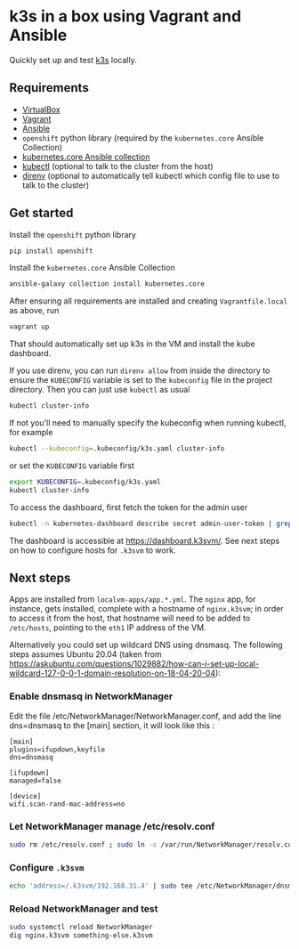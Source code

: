 # k3s in a box using Vagrant and Ansible

Quickly set up and test [k3s](https://k3s.io/) locally.

## Requirements

  - [VirtualBox](https://www.virtualbox.org/wiki/Downloads)
  - [Vagrant](https://www.vagrantup.com/downloads)
  - [Ansible](https://docs.ansible.com/ansible/latest/installation_guide/intro_installation.html)
  - `openshift` python library (required by the `kubernetes.core` Ansible Collection)
  - [kubernetes.core Ansible collection](https://docs.ansible.com/ansible/latest/collections/kubernetes/core/k8s_module.html)
  - [kubectl](https://kubernetes.io/docs/tasks/tools/#kubectl) (optional to talk to the cluster from the host)
  - [direnv](https://direnv.net/docs/installation.html) (optional to automatically tell kubectl which config file to use to talk to the cluster)

## Get started

Install the `openshift` python library
```sh
pip install openshift
```

Install the `kubernetes.core` Ansible Collection
```sh
ansible-galaxy collection install kubernetes.core
```

After ensuring all requirements are installed and creating `Vagrantfile.local` as above, run
```sh
vagrant up
```
That should automatically set up k3s in the VM and install the kube dashboard.

If you use direnv, you can run `direnv allow` from inside the directory to ensure the `KUBECONFIG` variable is set to the `kubeconfig` file in the project directory. Then you can just use `kubectl` as usual
```sh
kubectl cluster-info
```

If not you'll need to manually specify the kubeconfig when running kubectl, for example
```sh
kubectl --kubeconfig=.kubeconfig/k3s.yaml cluster-info
```
or set the `KUBECONFIG` variable first
```sh
export KUBECONFIG=.kubeconfig/k3s.yaml
kubectl cluster-info
```

To access the dashboard, first fetch the token for the admin user
```sh
kubectl -n kubernetes-dashboard describe secret admin-user-token | grep '^token'
```

The dashboard is accessible at https://dashboard.k3svm/. See next steps on how to configure hosts for `.k3svm` to work.

## Next steps

Apps are installed from `localvm-apps/app.*.yml`. The `nginx` app, for instance, gets installed, complete with a hostname of `nginx.k3svm`; in order to access it from the host, that hostname will need to be added to `/etc/hosts`, pointing to the `eth1` IP address of the VM.

Alternatively you could set up wildcard DNS using dnsmasq. The following steps assumes Ubuntu 20.04 (taken from https://askubuntu.com/questions/1029882/how-can-i-set-up-local-wildcard-127-0-0-1-domain-resolution-on-18-04-20-04):

### Enable dnsmasq in NetworkManager
Edit the file /etc/NetworkManager/NetworkManager.conf, and add the line dns=dnsmasq to the [main] section, it will look like this :

```
[main]
plugins=ifupdown,keyfile
dns=dnsmasq

[ifupdown]
managed=false

[device]
wifi.scan-rand-mac-address=no
```

### Let NetworkManager manage /etc/resolv.conf
```sh
sudo rm /etc/resolv.conf ; sudo ln -s /var/run/NetworkManager/resolv.conf /etc/resolv.conf
```

### Configure `.k3svm`
```sh
echo 'address=/.k3svm/192.168.31.4' | sudo tee /etc/NetworkManager/dnsmasq.d/k3svm.conf
```

### Reload NetworkManager and test
```sh
sudo systemctl reload NetworkManager
dig nginx.k3svm something-else.k3svm
```
